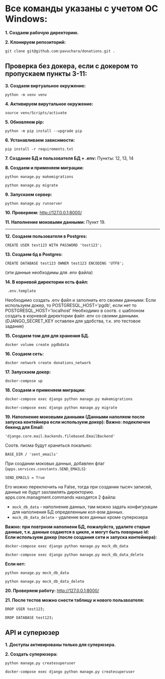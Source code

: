 # Все команды указаны с учетом ОС Windows:

**1. Создаем рабочую директорию.**

**2. Клонируем репозиторий:**
```
git clone git@github.com:pavuchara/donations.git .
```

## Проверка без докера, если с докером то пропускаем пункты 3-11:


**3. Создаем виртуальное окружение:**
```
python -m venv venv
```
**4. Активируем вирутальное окружение:**
```
source venv/Scripts/activate
```
**5. Обновляем pip:**
```
python -m pip install --upgrade pip
```
**6. Устанавливаем зависимости:**
```
pip install -r requirements.txt
```
**7. Создание БД и пользователя БД + .env:**
Пункты: 12, 13, 14

**8. Создаем и применяем миграции:**
```
python manage.py makemigrations
```
```
python manage.py migrate
```

**9. Запускаем сервер:**
```
python manage.py runserver
```
**10. Проверяем:**
http://127.0.0.1:8000/

**11. Наполнение моковыми данными:**
Пункт 19.

***

**12. Создаем пользователя в Postgres:**
```
CREATE USER test123 WITH PASSWORD 'test123';
```
**13. Создаем бд в Postgres:**
```
CREATE DATABASE test123 OWNER test123 ENCODING 'UTF8';
```
(эти данные необходимы для .env файла)

**14. В корневой директории есть файл:**
```
 .env.template
```
Необходимо создать .env файл и заполнить его своими данными:
Если используем докер, то POSTGRESQL_HOST='pgdb', если нет то POSTGRESQL_HOST='localhost'
Необходимо в соотв. с шаблоном создать в корневой директории файл .env со своими данными.
(DJANGO_SECRET_KEY оставлен для удобства, т.к. это тестовое задание)


**15. Создаем том для для хранения БД.**
```
docker volume create pgdbdata
```
**16. Создаем сеть:**
```
docker network create donations_network
```
**17. Запускаем докер:**
```
docker-compose up
```
**18. Создаем и применяем миграции:**
```
docker-compose exec django python manage.py makemigrations
```
```
docker-compose exec django python manage.py migrate
```

**19. Наполнение моковыми данными (Данными наполяем после запуска контейнера если используем докер):**
**Важно: подеключен бекенд для Email:**

```
'django.core.mail.backends.filebased.EmailBackend'
```
Соотв. писма будут храниться локально:
```
BASE_DIR / 'sent_emails'
```
При создании моковых данных, добавлен флаг (`apps.services.constants.SEND_EMAILS`):
```
SEND_EMAILS = True
```
Его можно переключить на False, тогда при создании тысяч записей, данные не будут захламлять директорию.
apps.core.managment.commands находятся 2 файла:
- `mock_db_data` - наполнение данных, там можно задать конфигурации для наполнения БД определенным кол-вом данных.
- `mock_db_data_delete` - удаление всех данных кроме суперюзера

**Важно: при повтрном наполнени БД, пожалуйста, удалите старые данные, т.к. данные содаются в цикле, и могут быть поворные id:**
**Если используем докер (после создания сети и запуска контейнера):**
```
docker-compose exec django python manage.py mock_db_data
```
```
docker-compose exec django python manage.py mock_db_data_delete
```

**Если нет:**
```
python manage.py mock_db_data
```
```
python manage.py mock_db_data_delete
```

**20. Проверяем работу:**
http://127.0.0.1:8000/

**21. После тестов можно снести таблицу и нового пользвоателя:**
```
DROP USER test123;
```
```
DROP DATABASE test123;
```


## API и суперюзер

**1. Доступы активированы только для суперюзера.**

**2. Создать суперюзера:**
```
python manage.py createsuperuser
```

```
docker-compose exec django python manage.py createsuperuser
```

